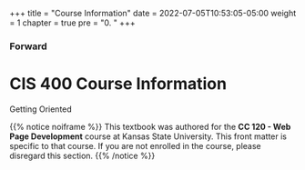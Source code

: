 +++
title = "Course Information"
date = 2022-07-05T10:53:05-05:00
weight = 1
chapter = true
pre = "0. "
+++

### Forward

# CIS 400 Course Information

Getting Oriented 

{{% notice noiframe %}}
This textbook was authored for the **CC 120 - Web Page Development** course at Kansas State University.  This front matter is specific to that course.  If you are not enrolled in the course, please disregard this section.
{{% /notice %}}